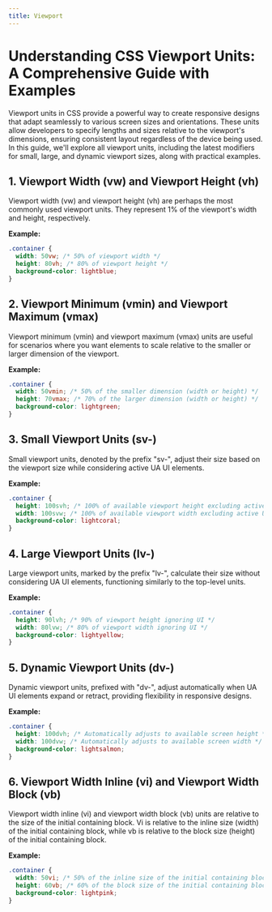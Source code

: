 ```yaml
---
title: Viewport
---
```


# Understanding CSS Viewport Units: A Comprehensive Guide with Examples

Viewport units in CSS provide a powerful way to create responsive designs that adapt seamlessly to various screen sizes and orientations. These units allow developers to specify lengths and sizes relative to the viewport's dimensions, ensuring consistent layout regardless of the device being used. In this guide, we'll explore all viewport units, including the latest modifiers for small, large, and dynamic viewport sizes, along with practical examples.

## 1. Viewport Width (vw) and Viewport Height (vh)

Viewport width (vw) and viewport height (vh) are perhaps the most commonly used viewport units. They represent 1% of the viewport's width and height, respectively.

**Example:**
```css
.container {
  width: 50vw; /* 50% of viewport width */
  height: 80vh; /* 80% of viewport height */
  background-color: lightblue;
}
```
## 2. Viewport Minimum (vmin) and Viewport Maximum (vmax)

Viewport minimum (vmin) and viewport maximum (vmax) units are useful for scenarios where you want elements to scale relative to the smaller or larger dimension of the viewport.

**Example:**
```css
.container {
  width: 50vmin; /* 50% of the smaller dimension (width or height) */
  height: 70vmax; /* 70% of the larger dimension (width or height) */
  background-color: lightgreen;
}
```

## 3. Small Viewport Units (sv-)

Small viewport units, denoted by the prefix "sv-", adjust their size based on the viewport size while considering active UA UI elements.

**Example:**
```css
.container {
  height: 100svh; /* 100% of available viewport height excluding active UI */
  width: 100svw; /* 100% of available viewport width excluding active UI */
  background-color: lightcoral;
}
```

## 4. Large Viewport Units (lv-)

Large viewport units, marked by the prefix "lv-", calculate their size without considering UA UI elements, functioning similarly to the top-level units.

**Example:**

```css
.container {
  height: 90lvh; /* 90% of viewport height ignoring UI */
  width: 80lvw; /* 80% of viewport width ignoring UI */
  background-color: lightyellow;
}
```

## 5. Dynamic Viewport Units (dv-)

Dynamic viewport units, prefixed with "dv-", adjust automatically when UA UI elements expand or retract, providing flexibility in responsive designs.

**Example:**
```css
.container {
  height: 100dvh; /* Automatically adjusts to available screen height */
  width: 100dvw; /* Automatically adjusts to available screen width */
  background-color: lightsalmon;
}
```

## 6. Viewport Width Inline (vi) and Viewport Width Block (vb)

Viewport width inline (vi) and viewport width block (vb) units are relative to the size of the initial containing block. Vi is relative to the inline size (width) of the initial containing block, while vb is relative to the block size (height) of the initial containing block.

**Example:**
```css
.container {
  width: 50vi; /* 50% of the inline size of the initial containing block */
  height: 60vb; /* 60% of the block size of the initial containing block */
  background-color: lightpink;
}
```
